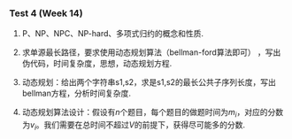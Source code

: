 ### Test 4 (Week 14)

1. P、NP、NPC、NP-hard、多项式归约的概念和性质. 


2. 求单源最长路径，要求使用动态规划算法（bellman-ford算法即可） ，写出伪代码，时间复杂度，思想，动态规划方程.


3. 动态规划：给出两个字符串s1,s2，求是s1,s2的最长公共子序列长度，写出bellman方程，分析时间复杂度.


4. 动态规划算法设计：假设有$n$个题目，每个题目的做题时间为$m_i$，对应的分数为$v_i$。我们需要在总时间不超过$V$的前提下，获得尽可能多的分数.